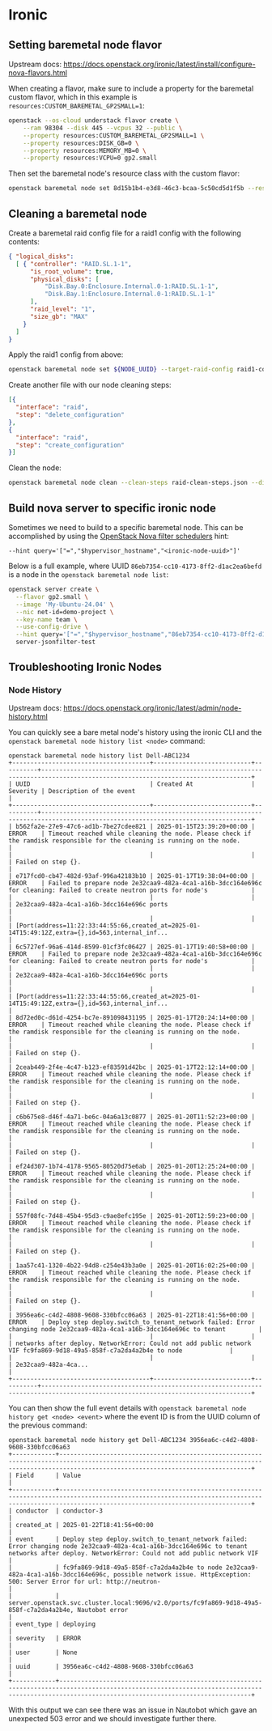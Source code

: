 # Ironic

## Setting baremetal node flavor

Upstream docs: <https://docs.openstack.org/ironic/latest/install/configure-nova-flavors.html>

When creating a flavor, make sure to include a property for the baremetal custom flavor,
which in this example is `resources:CUSTOM_BAREMETAL_GP2SMALL=1`:

``` bash
openstack --os-cloud understack flavor create \
    --ram 98304 --disk 445 --vcpus 32 --public \
    --property resources:CUSTOM_BAREMETAL_GP2SMALL=1 \
    --property resources:DISK_GB=0 \
    --property resources:MEMORY_MB=0 \
    --property resources:VCPU=0 gp2.small
```

Then set the baremetal node's resource class with the custom flavor:

``` bash
openstack baremetal node set 8d15b1b4-e3d8-46c3-bcaa-5c50cd5d1f5b --resource-class baremetal.gp2small
```

## Cleaning a baremetal node

Create a baremetal raid config file for a raid1 config with the following contents:

``` json title="raid1-config.json"
{ "logical_disks":
  [ { "controller": "RAID.SL.1-1",
      "is_root_volume": true,
      "physical_disks": [
          "Disk.Bay.0:Enclosure.Internal.0-1:RAID.SL.1-1",
          "Disk.Bay.1:Enclosure.Internal.0-1:RAID.SL.1-1"
      ],
      "raid_level": "1",
      "size_gb": "MAX"
    }
  ]
}
```

Apply the raid1 config from above:

``` bash
openstack baremetal node set ${NODE_UUID} --target-raid-config raid1-config.json
```

Create another file with our node cleaning steps:

``` json title="raid-clean-steps.json"
[{
  "interface": "raid",
  "step": "delete_configuration"
},
{
  "interface": "raid",
  "step": "create_configuration"
}]
```

Clean the node:

``` bash
openstack baremetal node clean --clean-steps raid-clean-steps.json --disable-ramdisk ${NODE_UUID}
```

## Build nova server to specific ironic node

Sometimes we need to build to a specific baremetal node. This can be accomplished by using the
[OpenStack Nova filter schedulers](https://docs.openstack.org/nova/2025.1/admin/scheduling.html#the-filter-scheduler)
hint:

``` text
--hint query='["=","$hypervisor_hostname","<ironic-node-uuid>"]'
```

Below is a full example, where UUID `86eb7354-cc10-4173-8ff2-d1ac2ea6befd` is a node
in the `openstack baremetal node list`:

``` bash
openstack server create \
  --flavor gp2.small \
  --image 'My-Ubuntu-24.04' \
  --nic net-id=demo-project \
  --key-name team \
  --use-config-drive \
  --hint query='["=","$hypervisor_hostname","86eb7354-cc10-4173-8ff2-d1ac2ea6befd"]' \
  server-jsonfilter-test
```

## Troubleshooting Ironic Nodes

### Node History

Upstream docs: <https://docs.openstack.org/ironic/latest/admin/node-history.html>

You can quickly see a bare metal node's history using the ironic CLI and the `openstack baremetal node history list <node>` command:

``` console
openstack baremetal node history list Dell-ABC1234
+--------------------------------------+---------------------------+----------+--------------------------------------------------------------------------------------------------------------------------------+
| UUID                                 | Created At                | Severity | Description of the event                                                                                                       |
+--------------------------------------+---------------------------+----------+--------------------------------------------------------------------------------------------------------------------------------+
| b562fa2e-27e9-47c6-ad1b-7be27cdee821 | 2025-01-15T23:39:20+00:00 | ERROR    | Timeout reached while cleaning the node. Please check if the ramdisk responsible for the cleaning is running on the node.      |
|                                      |                           |          | Failed on step {}.                                                                                                             |
| e717fcd0-cb47-482d-93af-996a42183b10 | 2025-01-17T19:38:04+00:00 | ERROR    | Failed to prepare node 2e32caa9-482a-4ca1-a16b-3dcc164e696c for cleaning: Failed to create neutron ports for node's            |
|                                      |                           |          | 2e32caa9-482a-4ca1-a16b-3dcc164e696c ports                                                                                     |
|                                      |                           |          | [Port(address=11:22:33:44:55:66,created_at=2025-01-14T15:49:12Z,extra={},id=563,internal_inf...                                |
| 6c5727ef-96a6-414d-8599-01cf3fc06427 | 2025-01-17T19:40:58+00:00 | ERROR    | Failed to prepare node 2e32caa9-482a-4ca1-a16b-3dcc164e696c for cleaning: Failed to create neutron ports for node's            |
|                                      |                           |          | 2e32caa9-482a-4ca1-a16b-3dcc164e696c ports                                                                                     |
|                                      |                           |          | [Port(address=11:22:33:44:55:66,created_at=2025-01-14T15:49:12Z,extra={},id=563,internal_inf...                                |
| 8d72ed0c-d61d-4254-bc7e-891098431195 | 2025-01-17T20:24:14+00:00 | ERROR    | Timeout reached while cleaning the node. Please check if the ramdisk responsible for the cleaning is running on the node.      |
|                                      |                           |          | Failed on step {}.                                                                                                             |
| 2ceab449-2f4e-4c47-b123-ef83591d42bc | 2025-01-17T22:12:14+00:00 | ERROR    | Timeout reached while cleaning the node. Please check if the ramdisk responsible for the cleaning is running on the node.      |
|                                      |                           |          | Failed on step {}.                                                                                                             |
| c6b675e8-d46f-4a71-be6c-04a6a13c0877 | 2025-01-20T11:52:23+00:00 | ERROR    | Timeout reached while cleaning the node. Please check if the ramdisk responsible for the cleaning is running on the node.      |
|                                      |                           |          | Failed on step {}.                                                                                                             |
| ef24d307-1b74-4178-9565-80520d75e6ab | 2025-01-20T12:25:24+00:00 | ERROR    | Timeout reached while cleaning the node. Please check if the ramdisk responsible for the cleaning is running on the node.      |
|                                      |                           |          | Failed on step {}.                                                                                                             |
| 557f08fc-7d48-45b4-95d3-c9ae8efc195e | 2025-01-20T12:59:23+00:00 | ERROR    | Timeout reached while cleaning the node. Please check if the ramdisk responsible for the cleaning is running on the node.      |
|                                      |                           |          | Failed on step {}.                                                                                                             |
| 1aa57c41-1320-4b22-94d8-c254e43b3a0e | 2025-01-20T16:02:25+00:00 | ERROR    | Timeout reached while cleaning the node. Please check if the ramdisk responsible for the cleaning is running on the node.      |
|                                      |                           |          | Failed on step {}.                                                                                                             |
| 3956ea6c-c4d2-4808-9608-330bfcc06a63 | 2025-01-22T18:41:56+00:00 | ERROR    | Deploy step deploy.switch_to_tenant_network failed: Error changing node 2e32caa9-482a-4ca1-a16b-3dcc164e696c to tenant         |
|                                      |                           |          | networks after deploy. NetworkError: Could not add public network VIF fc9fa869-9d18-49a5-858f-c7a2da4a2b4e to node             |
|                                      |                           |          | 2e32caa9-482a-4ca...                                                                                                           |
+--------------------------------------+---------------------------+----------+--------------------------------------------------------------------------------------------------------------------------------+
```

You can then show the full event details with `openstack baremetal node history get <node> <event>` where the event ID is from the UUID column of the previous command:

``` console
openstack baremetal node history get Dell-ABC1234 3956ea6c-c4d2-4808-9608-330bfcc06a63
+------------+-------------------------------------------------------------------------------------------------------------------------------------------------------------------------------------------------+
| Field      | Value                                                                                                                                                                                           |
+------------+-------------------------------------------------------------------------------------------------------------------------------------------------------------------------------------------------+
| conductor  | conductor-3                                                                                                                                                                                     |
| created_at | 2025-01-22T18:41:56+00:00                                                                                                                                                                       |
| event      | Deploy step deploy.switch_to_tenant_network failed: Error changing node 2e32caa9-482a-4ca1-a16b-3dcc164e696c to tenant networks after deploy. NetworkError: Could not add public network VIF    |
|            | fc9fa869-9d18-49a5-858f-c7a2da4a2b4e to node 2e32caa9-482a-4ca1-a16b-3dcc164e696c, possible network issue. HttpException: 500: Server Error for url: http://neutron-                            |
|            | server.openstack.svc.cluster.local:9696/v2.0/ports/fc9fa869-9d18-49a5-858f-c7a2da4a2b4e, Nautobot error                                                                                         |
| event_type | deploying                                                                                                                                                                                       |
| severity   | ERROR                                                                                                                                                                                           |
| user       | None                                                                                                                                                                                            |
| uuid       | 3956ea6c-c4d2-4808-9608-330bfcc06a63                                                                                                                                                            |
+------------+-------------------------------------------------------------------------------------------------------------------------------------------------------------------------------------------------+
```

With this output we can see there was an issue in Nautobot which gave an unexpected 503 error and we should investigate further there.
